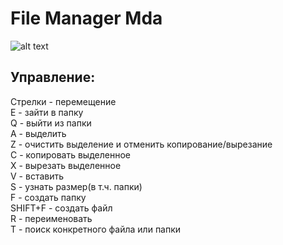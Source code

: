 # File Manager Mda
![alt text](https://i.ibb.co/QkNwkPC/fmm.jpg)  
## Управление:  
Стрелки - перемещение  
E - зайти в папку  
Q - выйти из папки  
A - выделить  
Z - очистить выделение и отменить копирование/вырезание  
C - копировать выделенное  
X - вырезать выделенное  
V - вставить  
S - узнать размер(в т.ч. папки)  
F - создать папку  
SHIFT+F - создать файл  
R - переименовать  
T - поиск конкретного файла или папки  
